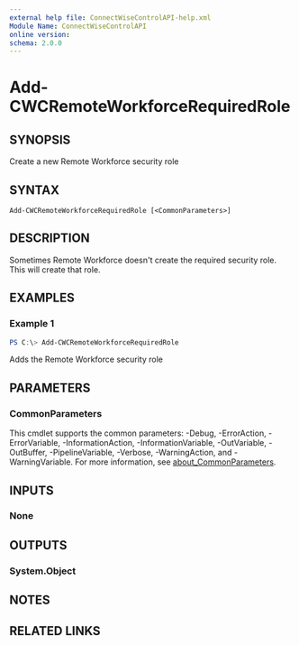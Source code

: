 ```yaml
---
external help file: ConnectWiseControlAPI-help.xml
Module Name: ConnectWiseControlAPI
online version:
schema: 2.0.0
---
```


# Add-CWCRemoteWorkforceRequiredRole

## SYNOPSIS
Create a new Remote Workforce security role

## SYNTAX

```
Add-CWCRemoteWorkforceRequiredRole [<CommonParameters>]
```

## DESCRIPTION
Sometimes Remote Workforce doesn't create the required security role. This will create that role.

## EXAMPLES

### Example 1
```powershell
PS C:\> Add-CWCRemoteWorkforceRequiredRole
```

Adds the Remote Workforce security role

## PARAMETERS

### CommonParameters
This cmdlet supports the common parameters: -Debug, -ErrorAction, -ErrorVariable, -InformationAction, -InformationVariable, -OutVariable, -OutBuffer, -PipelineVariable, -Verbose, -WarningAction, and -WarningVariable. For more information, see [about_CommonParameters](http://go.microsoft.com/fwlink/?LinkID=113216).

## INPUTS

### None
## OUTPUTS

### System.Object
## NOTES

## RELATED LINKS
